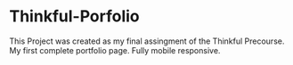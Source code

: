 # Thinkful-Porfolio
This Project was created as my final assingment of the Thinkful Precourse. 
My first complete portfolio page. Fully mobile responsive.

